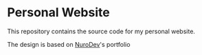 # Personal Website
This repository contains the source code for my personal website.

The design is based on [NuroDev](https://nuro.dev)'s portfolio
